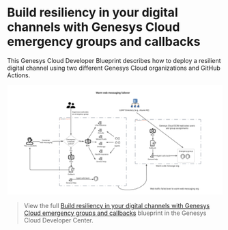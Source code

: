 # Build resiliency in your digital channels with Genesys Cloud emergency groups and callbacks

This Genesys Cloud Developer Blueprint describes how to deploy a resilient digital channel using two different Genesys Cloud organizations and GitHub Actions.

![Build resiliency in your digital channels with Genesys Cloud emergency groups and callbacks](blueprint/images/blueprintcover.png "Build resiliency in your digital channels with Genesys Cloud emergency groups and callbacks")

> View the full [Build resiliency in your digital channels with Genesys Cloud emergency groups and callbacks](https://github.com/GenesysCloudBlueprints/dr-webmessaging-blueprint) blueprint in the Genesys Cloud Developer Center. 